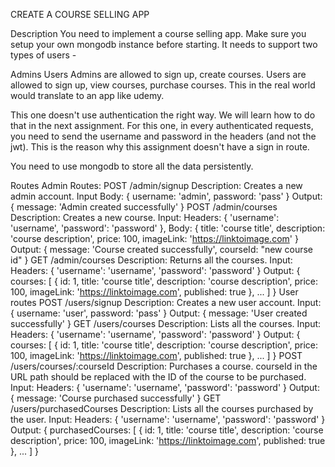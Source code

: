 CREATE A COURSE SELLING APP

Description
You need to implement a course selling app. Make sure you setup your own mongodb instance before starting. It needs to support two types of users -

Admins
Users
Admins are allowed to sign up, create courses. Users are allowed to sign up, view courses, purchase courses. This in the real world would translate to an app like udemy.

This one doesn't use authentication the right way. We will learn how to do that in the next assignment. For this one, in every authenticated requests, you need to send the username and password in the headers (and not the jwt). This is the reason why this assignment doesn't have a sign in route.

You need to use mongodb to store all the data persistently.

Routes
Admin Routes:
POST /admin/signup Description: Creates a new admin account. Input Body: { username: 'admin', password: 'pass' } Output: { message: 'Admin created successfully' }
POST /admin/courses Description: Creates a new course. Input: Headers: { 'username': 'username', 'password': 'password' }, Body: { title: 'course title', description: 'course description', price: 100, imageLink: 'https://linktoimage.com' } Output: { message: 'Course created successfully', courseId: "new course id" }
GET /admin/courses Description: Returns all the courses. Input: Headers: { 'username': 'username', 'password': 'password' } Output: { courses: [ { id: 1, title: 'course title', description: 'course description', price: 100, imageLink: 'https://linktoimage.com', published: true }, ... ] }
User routes
POST /users/signup Description: Creates a new user account. Input: { username: 'user', password: 'pass' } Output: { message: 'User created successfully' }
GET /users/courses Description: Lists all the courses. Input: Headers: { 'username': 'username', 'password': 'password' } Output: { courses: [ { id: 1, title: 'course title', description: 'course description', price: 100, imageLink: 'https://linktoimage.com', published: true }, ... ] }
POST /users/courses/:courseId Description: Purchases a course. courseId in the URL path should be replaced with the ID of the course to be purchased. Input: Headers: { 'username': 'username', 'password': 'password' } Output: { message: 'Course purchased successfully' }
GET /users/purchasedCourses Description: Lists all the courses purchased by the user. Input: Headers: { 'username': 'username', 'password': 'password' } Output: { purchasedCourses: [ { id: 1, title: 'course title', description: 'course description', price: 100, imageLink: 'https://linktoimage.com', published: true }, ... ] }
